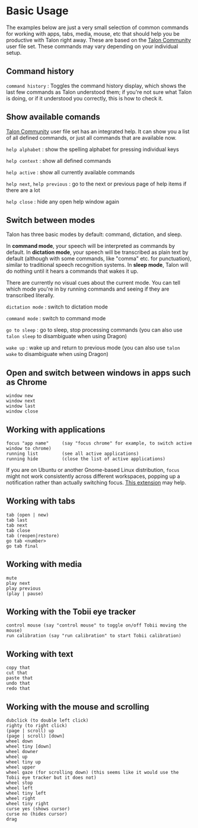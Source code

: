 # Basic Usage

The examples below are just a very small selection of common commands for working with apps, tabs, media, mouse, etc that should help you be productive with Talon right away. These are based on the [Talon Community](https://github.com/talonhub/community) user file set. These commands may vary depending on your individual setup.

## Command history

`command history`
: Toggles the command history display, which shows the last few commands as Talon understood them; if you're not sure what Talon is doing, or if it understood you correctly, this is how to check it.

## Show available comands

[Talon Community](https://github.com/talonhub/community) user file set has an integrated help. It can show you a list of all defined commands, or just all commands that are available now.

`help alphabet`
: show the spelling alphabet for pressing individual keys

`help context`
: show all defined commands

`help active`
: show all currently available commands

`help next`, `help previous`
: go to the next or previous page of help items if there are a lot

`help close`
: hide any open help window again

## Switch between modes

Talon has three basic modes by default: command, dictation, and sleep.

In **command mode**, your speech will be interpreted as commands by default. In **dictation mode**, your speech will be transcribed as plain text by default (although with some commands, like "comma" etc. for punctuation), similar to traditional speech recognition systems. In **sleep mode**, Talon will do nothing until it hears a commands that wakes it up.

There are currently no visual cues about the current mode. You can tell which mode you're in by running commands and seeing if they are transcribed literally.

`dictation mode`
: switch to dictation mode

`command mode`
: switch to command mode

`go to sleep`
: go to sleep, stop processing commands (you can also use `talon sleep` to disambiguate when using Dragon)

`wake up`
: wake up and return to previous mode (you can also use `talon wake` to disambiguate when using Dragon)

## Open and switch between windows in apps such as Chrome

```
window new
window next
window last
window close
```

## Working with applications

```
focus "app name"     (say "focus chrome" for example, to switch active window to chrome)
running list         (see all active applications)
running hide         (close the list of active applications)
```

If you are on Ubuntu or another Gnome-based Linux distribution, `focus` might not work consistently across different workspaces, popping up a notification rather than actually switching focus. [This extension](https://extensions.gnome.org/extension/1005/focus-my-window/) may help.

## Working with tabs

```
tab (open | new)
tab last
tab next
tab close
tab (reopen|restore)
go tab <number>
go tab final
```

## Working with media

```
mute
play next
play previous
(play | pause)
```

## Working with the Tobii eye tracker

```
control mouse (say "control mouse" to toggle on/off Tobii moving the mouse)
run calibration (say "run calibration" to start Tobii calibration)
```

## Working with text

```
copy that
cut that
paste that
undo that
redo that
```

## Working with the mouse and scrolling

```
dubclick (to double left click)
righty (to right click)
(page | scroll) up
(page | scroll) [down]
wheel down
wheel tiny [down]
wheel downer
wheel up
wheel tiny up
wheel upper
wheel gaze (for scrolling down) (this seems like it would use the Tobii eye tracker but it does not)
wheel stop
wheel left
wheel tiny left
wheel right
wheel tiny right
curse yes (shows cursor)
curse no (hides cursor)
drag
```
